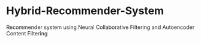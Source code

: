# Hybrid-Recommender-System
Recommender system using Neural Collaborative Filtering and Autoencoder Content Filtering
